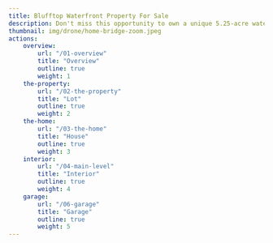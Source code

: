 ```yaml
---
title: Blufftop Waterfront Property For Sale
description: Don't miss this opportunity to own a unique 5.25-acre waterfront property and custom home on the Katy Trail and Femme Osage Creek at the gateway to Missouri's wine country in Defiance Missouri.
thumbnail: img/drone/home-bridge-zoom.jpeg
actions:
    overview:
        url: "/01-overview"
        title: "Overview"
        outline: true
        weight: 1
    the-property:
        url: "/02-the-property"
        title: "Lot"
        outline: true
        weight: 2
    the-home:
        url: "/03-the-home"
        title: "House"
        outline: true
        weight: 3
    interior:
        url: "/04-main-level"
        title: "Interior"
        outline: true
        weight: 4
    garage:
        url: "/06-garage"
        title: "Garage"
        outline: true
        weight: 5
---
```

